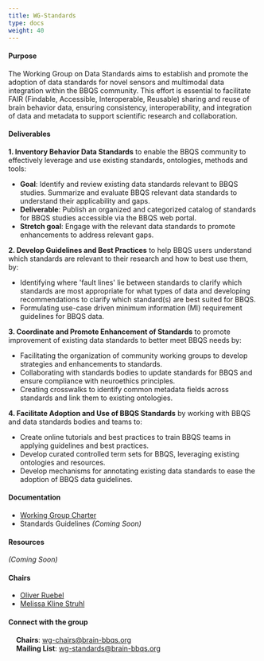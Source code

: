 ```yaml
---
title: WG-Standards
type: docs
weight: 40
---
```


#### Purpose

The Working Group on Data Standards aims to establish and promote the adoption of data standards for novel sensors and multimodal data integration within the BBQS community. This effort is essential to facilitate FAIR (Findable, Accessible, Interoperable, Reusable) sharing and reuse of brain behavior data, ensuring consistency, interoperability, and integration of data and metadata to support scientific research and collaboration.

#### Deliverables

**1. Inventory Behavior Data Standards**
to enable the BBQS community to effectively leverage and use existing standards, ontologies, methods and tools:
- **Goal**: Identify and review existing data standards relevant to BBQS studies. Summarize and evaluate BBQS relevant data standards to understand their applicability and gaps. 
- **Deliverable**: Publish an organized and categorized catalog of standards for BBQS studies accessible via the BBQS web portal.
- **Stretch goal**: Engage with the relevant data standards to promote enhancements to address relevant gaps. 

**2. Develop Guidelines and Best Practices**
to help BBQS users understand which standards are relevant to their research and how to best use them, by:
- Identifying where 'fault lines' lie between standards to clarify which standards are most appropriate for what types of data and developing recommendations to clarify which standard(s) are best suited for BBQS.
- Formulating use-case driven minimum information (MI) requirement guidelines for BBQS data.

**3. Coordinate and Promote Enhancement of Standards**
to promote improvement of existing data standards to better meet BBQS needs by:
- Facilitating the organization of community working groups to develop strategies and enhancements to standards.
- Collaborating with standards bodies to update standards for BBQS and ensure compliance with neuroethics principles.
- Creating crosswalks to identify common metadata fields across standards and link them to existing ontologies.

**4. Facilitate Adoption and Use of BBQS Standards**
by working with BBQS and data standards bodies and teams to: 
- Create online tutorials and best practices to train BBQS teams in applying guidelines and best practices.
- Develop curated controlled term sets for BBQS, leveraging existing ontologies and resources.
- Develop mechanisms for annotating existing data standards to ease the adoption of BBQS data guidelines.

#### Documentation
- [Working Group Charter](https://docs.google.com/document/d/1WIVI8HZF4-IfZZ61UjCZx2K7NyYx_CaTuIHmhFo7eYw/edit?usp=sharing)
- Standards Guidelines _(Coming Soon)_

#### Resources
_(Coming Soon)_

#### Chairs
- [Oliver Ruebel](https://dav.lbl.gov/~oruebel/)
- [Melissa Kline Struhl](https://eccl.mit.edu/team-profiles/melissa-kline-struhl)

#### Connect with the group
&nbsp;&nbsp;&nbsp;&nbsp;**Chairs**: wg-chairs@brain-bbqs.org\
&nbsp;&nbsp;&nbsp;&nbsp;**Mailing List**: wg-standards@brain-bbqs.org